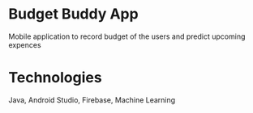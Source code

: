 # Budget Buddy App
Mobile application to record budget of the users and predict upcoming expences

# Technologies

Java, Android Studio, Firebase, Machine Learning

